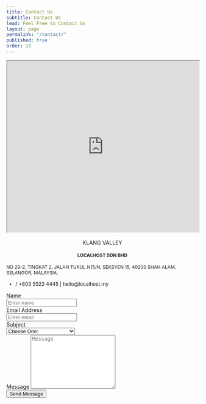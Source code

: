```yaml
---
title: Contact Us
subtitle: Contact Us
lead: Feel Free to Contact Us
layout: page
permalink: "/contact/"
published: true
order: 13
---
```


<div class="container">
  <center><iframe src="https://www.google.com/maps/embed?pb=!1m18!1m12!1m3!1d3984.1122379979593!2d101.52209721429934!3d3.0646568977682502!2m3!1f0!2f0!3f0!3m2!1i1024!2i768!4f13.1!3m3!1m2!1s0x31cc529d53b27b21%3A0xfc01735c6cc2bf89!2sLocalhost+Sdn.+Bhd.!5e0!3m2!1sen!2smy!4v1508388710408" width="100%" height="450"  style="border:10" allowfullscreen></iframe></center>
  <br>
  <div class ="row">
    <div class="col-md-4">
      <div class="card mb-3 h-100" >
        <center class="card-header">KLANG VALLEY</center>
        <div class="card-body" style="font-size: 12px;">
          <center class="card-title"><h4>LOCALHOST SDN BHD</h4></center>
          <p class="card-text">
          NO 29-2, TINGKAT 2, JALAN TUKUL N15/N,
          SEKSYEN 15, 40200 SHAH ALAM,
          SELANGOR, MALAYSIA.</p>
        </div>
        <ul class="list-group list-group-flush">
          <li class="list-group-item" style="font-size: 13px;">
            <span><i class="fa fa-phone"></i> / <i class="fa fa-fax"></i> +603 5523 4445</span> |
            <span><i class="fa fa-envelope"></i> hello@localhost.my</span>
          </li>
        </ul>
      </div>
    </div>
    <div class="col-md-8">
      <div class ="card mb-3 h-100">
        <div class="card-body">
          <form>
            <div class="row">
              <div class="col-md-6">
                  <div class="form-group">
                    <label for="name">Name</label>
                    <div class="input-group">
                      <span class="input-group-addon"><i class="fa fa-address-card-o"></i>
                      </span>
                      <input type="text" class="form-control" id="name" placeholder="Enter name" required="required" />
                    </div>
                  </div>
                  <div class="form-group">
                    <label for="email">Email Address</label>
                    <div class="input-group">
                      <span class="input-group-addon"><i class="fa fa-envelope-o"></i>
                      </span>
                      <input type="email" class="form-control" id="email" placeholder="Enter email" required="required" />
                    </div>
                  </div>
                  <div class="form-group">
                    <label for="subject">Subject</label>
                    <div class="input-group">
                      <span class="input-group-addon"><i class="fa fa-check"></i>
                      </span>
                      <select id="subject" name="subject" class="form-control" required="required">
                      <option value="na" selected="">Choose One:</option>
                      <option value="service">General Customer Service</option>
                      <option value="suggestions">Suggestions</option>
                      <option value="product">Product Support</option>
                    </select>
                    </div>
                  </div>
              </div>
              <div class="col-md-6">
                <div class="form-group">
                  <label for="name">Message</label>
                  <textarea name="message" id="message" class="form-control" rows="9" cols="25" required="required" placeholder="Message"></textarea>
                </div>
              </div>
              <div class="col-md-12">
                  <button type="submit" class="btn btn-primary pull-right btn-sm" id="btnContactUs"> Send Message</button>
              </div>
            </div>
          </form>
        </div>
      </div>
    </div>
  </div>
</div>